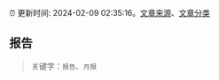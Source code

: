 :alarm_clock: 更新时间: 2024-02-09 02:35:16。[文章来源](/README.md)、[文章分类](/TAGS.md)

## 报告


> 关键字：`报告`、`月报`




